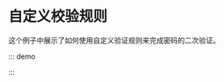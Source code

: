 
# 自定义校验规则
这个例子中展示了如何使用自定义验证规则来完成密码的二次验证。

::: demo
<vue-json-form ref="form" :fields="fields" :form="form" />

<script>
export default {
  data() {
    const validateAge = (rule, value, callback) => {
      if (value === null) {
        return callback(new Error('年龄不能为空'))
      }
      setTimeout(() => {
        if (value < 18) {
          callback(new Error('必须年满18岁'));
        } else {
          callback()
        }
      }, 1000);
    }
    const validatePassword = (rule, value, callback) => {
      if (value === '') {
        callback(new Error('请输入密码'))
      } else {
        if (this.form.checkPass !== '') {
          this.$refs.form.validateField('repassword')
        }
        callback()
      }
    }
    const validateRepassword = (rule, value, callback) => {
      if (value === '') {
        callback(new Error('请再次输入密码'))
      } else if (value !== this.form.password) {
        callback(new Error('两次输入密码不一致!'))
      } else {
        callback()
      }
    }
    return {
      form: {},
      fields: [
        {
          title: '密码',
          key: 'password',
          type: 'input',
          rule: { required: true, validator: validatePassword, trigger: 'blur' }
        },
        {
          title: '确认密码',
          type: 'input',
          key: 'repassword',
          rule: { required: true, validator: validateRepassword, trigger: 'blur' }
        },
        {
          title: '年龄',
          key: 'age',
          type: 'input-number',
          rule: { required: true, validator: validateAge, trigger: 'change' }
        }
      ]
    }
  }
}
</script>
:::